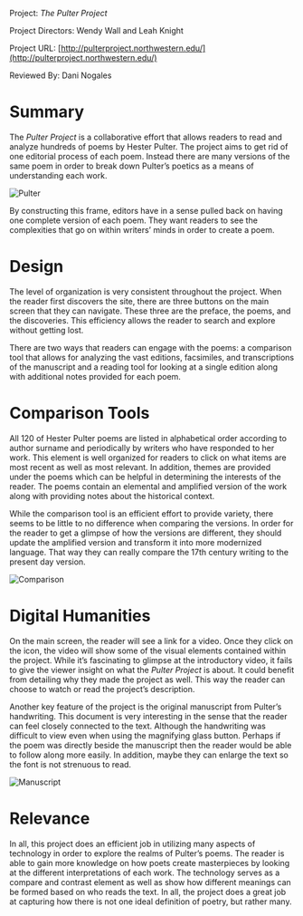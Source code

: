 Project: _The Pulter Project_

Project Directors: Wendy Wall and Leah Knight

Project URL: [http://pulterproject.northwestern.edu/](http://pulterproject.northwestern.edu/)

Reviewed By: Dani Nogales

# Summary

The _Pulter Project_ is a collaborative effort that allows readers to read and analyze hundreds of poems by Hester Pulter. The project aims to get rid of one editorial process of each poem. Instead there are many versions of the same poem in order to break down Pulter’s poetics as a means of understanding each work. 

![Pulter](https://DanielleNogales.github.io/danielle-nogales-CNU/images/Pulter.jpg)

By constructing this frame, editors have in a sense pulled back on having one complete version of each poem. They want readers to see the complexities that go on within writers’ minds in order to create a poem. 

# Design

The level of organization is very consistent throughout the project. When the reader first discovers the site, there are three buttons on the main screen that they can navigate. These three are the preface, the poems, and the discoveries. This efficiency allows the reader to search and explore without getting lost. 

There are two ways that readers can engage with the poems: a comparison tool that allows for analyzing the vast editions, facsimiles, and transcriptions of the manuscript and a reading tool for looking at a single edition along with additional notes provided for each poem. 

# Comparison Tools

All 120 of Hester Pulter poems are listed in alphabetical order according to author surname and periodically by writers who have responded to her work. This element is well organized for readers to click on what items are most recent as well as most relevant. In addition, themes are provided under the poems which can be helpful in determining the interests of the reader. The poems contain an elemental and amplified version of the work along with providing notes about the historical context. 

While the comparison tool is an efficient effort to provide variety, there seems to be little to no difference when comparing the versions. In order for the reader to get a glimpse of how the versions are different, they should update the amplified version and transform it into more modernized language. That way they can really compare the 17th century writing to the present day version. 

![Comparison](https://DanielleNogales.github.io/danielle-nogales-CNU/images/comparison.jpg)

# Digital Humanities

On the main screen, the reader will see a link for a video. Once they click on the icon, the video will show some of the visual elements contained within the project. While it’s fascinating to glimpse at the introductory video, it fails to give the viewer insight on what the _Pulter Project_ is about. It could benefit from detailing why they made the project as well. This way the reader can choose to watch or read the project’s description. 

Another key feature of the project is the original manuscript from Pulter’s handwriting. This document is very interesting in the sense that the reader can feel closely connected to the text. Although the handwriting was difficult to view even when using the magnifying glass button. Perhaps if the poem was directly beside the manuscript then the reader would be able to follow along more easily. In addition, maybe they can enlarge the text so the font is not strenuous to read.

![Manuscript](https://DanielleNogales.github.io/danielle-nogales-CNU/images/manuscript.JPG)

# Relevance

In all, this project does an efficient job in utilizing many aspects of technology in order to explore the realms of Pulter’s poems. The reader is able to gain more knowledge on how poets create masterpieces by looking at the different interpretations of each work. The technology serves as a compare and contrast element as well as show how different meanings can be formed based on who reads the text. In all, the project does a great job at capturing how there is not one ideal definition of poetry, but rather many. 
